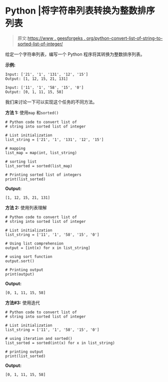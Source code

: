 # Python |将字符串列表转换为整数排序列表

> 原文:[https://www . geesforgeks . org/python-convert-list-of-string-to-sorted-list-of-integer/](https://www.geeksforgeeks.org/python-convert-list-of-string-into-sorted-list-of-integer/)

给定一个字符串列表，编写一个 Python 程序将其转换为整数排序列表。

**示例:**

```
Input: ['21', '1', '131', '12', '15']
Output: [1, 12, 15, 21, 131]

Input: ['11', '1', '58', '15', '0']
Output: [0, 1, 11, 15, 58]

```

我们来讨论一下可以实现这个任务的不同方法。

**方法 1:** 使用`map` 和`sorted()`

```
# Python code to convert list of
# string into sorted list of integer

# List initialization
list_string = ['21', '1', '131', '12', '15']

# mapping
list_map = map(int, list_string)

# sorting list
list_sorted = sorted(list_map)

# Printing sorted list of integers
print(list_sorted)
```

**Output:**

```
[1, 12, 15, 21, 131]

```

**方法 2:** 使用列表理解

```
# Python code to convert list of 
# string into sorted list of integer

# List initialization
list_string = ['11', '1', '58', '15', '0']

# Using list comprehension
output = [int(x) for x in list_string]

# using sort function
output.sort()

# Printing output
print(output)
```

**Output:**

```
[0, 1, 11, 15, 58]

```

**方法#3:** 使用迭代

```
# Python code to convert list of
# string into sorted list of integer

# List initialization
list_string = ['11', '1', '58', '15', '0']

# using iteration and sorted()
list_sorted = sorted(int(x) for x in list_string)

# printing output
print(list_sorted)
```

**Output:**

```
[0, 1, 11, 15, 58]

```